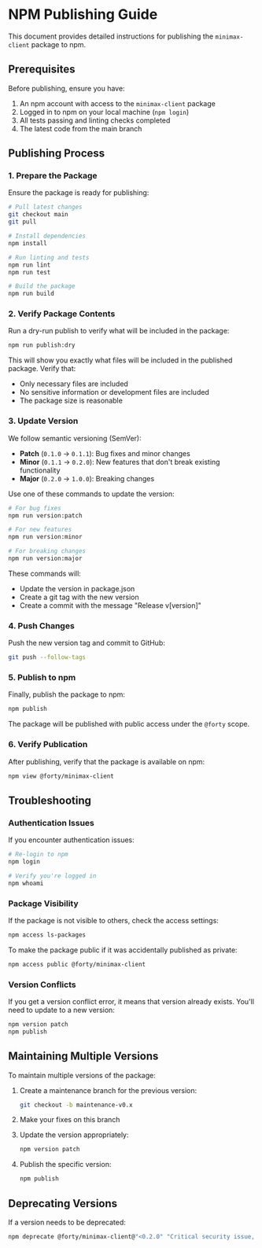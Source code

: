 # NPM Publishing Guide

This document provides detailed instructions for publishing the `minimax-client` package to npm.

## Prerequisites

Before publishing, ensure you have:

1. An npm account with access to the `minimax-client` package
2. Logged in to npm on your local machine (`npm login`)
3. All tests passing and linting checks completed
4. The latest code from the main branch

## Publishing Process

### 1. Prepare the Package

Ensure the package is ready for publishing:

```bash
# Pull latest changes
git checkout main
git pull

# Install dependencies
npm install

# Run linting and tests
npm run lint
npm run test

# Build the package
npm run build
```

### 2. Verify Package Contents

Run a dry-run publish to verify what will be included in the package:

```bash
npm run publish:dry
```

This will show you exactly what files will be included in the published package. Verify that:

- Only necessary files are included
- No sensitive information or development files are included
- The package size is reasonable

### 3. Update Version

We follow semantic versioning (SemVer):

- **Patch** (`0.1.0` → `0.1.1`): Bug fixes and minor changes
- **Minor** (`0.1.1` → `0.2.0`): New features that don't break existing functionality
- **Major** (`0.2.0` → `1.0.0`): Breaking changes

Use one of these commands to update the version:

```bash
# For bug fixes
npm run version:patch

# For new features
npm run version:minor

# For breaking changes
npm run version:major
```

These commands will:
- Update the version in package.json
- Create a git tag with the new version
- Create a commit with the message "Release v[version]"

### 4. Push Changes

Push the new version tag and commit to GitHub:

```bash
git push --follow-tags
```

### 5. Publish to npm

Finally, publish the package to npm:

```bash
npm publish
```

The package will be published with public access under the `@forty` scope.

### 6. Verify Publication

After publishing, verify that the package is available on npm:

```bash
npm view @forty/minimax-client
```

## Troubleshooting

### Authentication Issues

If you encounter authentication issues:

```bash
# Re-login to npm
npm login

# Verify you're logged in
npm whoami
```

### Package Visibility

If the package is not visible to others, check the access settings:

```bash
npm access ls-packages
```

To make the package public if it was accidentally published as private:

```bash
npm access public @forty/minimax-client
```

### Version Conflicts

If you get a version conflict error, it means that version already exists. You'll need to update to a new version:

```bash
npm version patch
npm publish
```

## Maintaining Multiple Versions

To maintain multiple versions of the package:

1. Create a maintenance branch for the previous version:
   ```bash
   git checkout -b maintenance-v0.x
   ```

2. Make your fixes on this branch

3. Update the version appropriately:
   ```bash
   npm version patch
   ```

4. Publish the specific version:
   ```bash
   npm publish
   ```

## Deprecating Versions

If a version needs to be deprecated:

```bash
npm deprecate @forty/minimax-client@"<0.2.0" "Critical security issue, please update to 0.2.0 or later"
```

